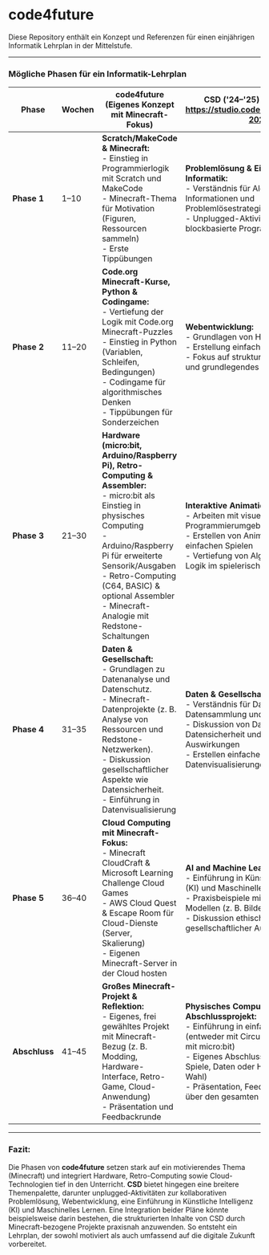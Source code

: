 # code4future

Diese Repository enthält ein Konzept und Referenzen für einen einjährigen Informatik Lehrplan in der Mittelstufe.

---

### Mögliche Phasen für ein Informatik-Lehrplan

| Phase | Wochen | code4future (Eigenes Konzept mit Minecraft-Fokus) | CSD ('24–'25) von Code.org https://studio.code.org/courses/csd-2024 |
|-------|---------|-----------------------------------------|----------------------------|
| **Phase 1** | 1–10 | **Scratch/MakeCode & Minecraft:**<br> - Einstieg in Programmierlogik mit Scratch und MakeCode<br> - Minecraft-Thema für Motivation (Figuren, Ressourcen sammeln)<br> - Erste Tippübungen | **Problemlösung & Einführung in die Informatik:**<br> - Verständnis für Algorithmen, Informationen und Problemlösestrategien<br> - Unplugged-Aktivitäten, einfache blockbasierte Programmierung |
| **Phase 2** | 11–20 | **Code.org Minecraft-Kurse, Python & Codingame:**<br> - Vertiefung der Logik mit Code.org Minecraft-Puzzles<br> - Einstieg in Python (Variablen, Schleifen, Bedingungen)<br> - Codingame für algorithmisches Denken<br> - Tippübungen für Sonderzeichen | **Webentwicklung:**<br> - Grundlagen von HTML & CSS<br> - Erstellung einfacher Webseiten<br> - Fokus auf strukturiertes Web-Layout und grundlegendes Webdesign |
| **Phase 3** | 21–30 | **Hardware (micro:bit, Arduino/Raspberry Pi), Retro-Computing & Assembler:**<br> - micro:bit als Einstieg in physisches Computing<br> - Arduino/Raspberry Pi für erweiterte Sensorik/Ausgaben<br> - Retro-Computing (C64, BASIC) & optional Assembler<br> - Minecraft-Analogie mit Redstone-Schaltungen | **Interaktive Animationen & Spiele:**<br> - Arbeiten mit visuellen Programmierumgebungen (GameLab)<br> - Erstellen von Animationen und einfachen Spielen<br> - Vertiefung von Algorithmen und Logik im spielerischen Kontext |
| **Phase 4** | 31–35 | **Daten & Gesellschaft:**<br> - Grundlagen zu Datenanalyse und Datenschutz. <br> - Minecraft-Datenprojekte (z. B. Analyse von Ressourcen und Redstone-Netzwerken). <br> - Diskussion gesellschaftlicher Aspekte wie Datensicherheit. <br> - Einführung in Datenvisualisierung | **Daten & Gesellschaft:**<br> - Verständnis für Daten, Datensammlung und -analyse<br> - Diskussion von Datenschutz, Datensicherheit und gesellschaftlichen Auswirkungen<br> - Erstellen einfacher Datenvisualisierungen |
| **Phase 5** | 36–40 | **Cloud Computing mit Minecraft-Fokus:**<br> - Minecraft CloudCraft & Microsoft Learning Challenge Cloud Games<br> - AWS Cloud Quest & Escape Room für Cloud-Dienste (Server, Skalierung)<br> - Eigenen Minecraft-Server in der Cloud hosten | **AI and Machine Learning:**<br> - Einführung in Künstliche Intelligenz (KI) und Maschinelles Lernen<br> - Praxisbeispiele mit einfachen ML-Modellen (z. B. Bilderkennung)<br> - Diskussion ethischer Fragen und gesellschaftlicher Auswirkungen |
| **Abschluss** | 41–45 | **Großes Minecraft-Projekt & Reflektion:**<br> - Eigenes, frei gewähltes Projekt mit Minecraft-Bezug (z. B. Modding, Hardware-Interface, Retro-Game, Cloud-Anwendung)<br> - Präsentation und Feedbackrunde | **Physisches Computing & Abschlussprojekt:**<br> - Einführung in einfache Hardware (entweder mit Circuit Playground oder mit micro:bit)<br> - Eigenes Abschlussprojekt (Web, Spiele, Daten oder Hardware, nach Wahl)<br> - Präsentation, Feedback, Reflexion über den gesamten Lernprozess |

---

### **Fazit:**  

Die Phasen von **code4future** setzen stark auf ein motivierendes Thema (Minecraft) und integriert Hardware, Retro-Computing sowie Cloud-Technologien tief in den Unterricht. **CSD** bietet hingegen eine breitere Themenpalette, darunter unplugged-Aktivitäten zur kollaborativen Problemlösung, Webentwicklung, eine Einführung in Künstliche Intelligenz (KI) und Maschinelles Lernen. Eine Integration beider Pläne könnte beispielsweise darin bestehen, die strukturierten Inhalte von CSD durch Minecraft-bezogene Projekte praxisnah anzuwenden. So entsteht ein Lehrplan, der sowohl motiviert als auch umfassend auf die digitale Zukunft vorbereitet.